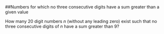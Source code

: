 ##Numbers for which no three consecutive digits have a sum greater than a given value

How many 20 digit numbers <var>n</var> (without any leading zero) exist such that no three consecutive digits of <var>n</var> have a sum greater than 9?
